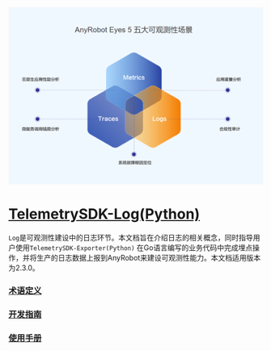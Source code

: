 ![LOGO](../../images/TelemetrySDK.png)

# [TelemetrySDK-Log(Python)](https://devops.aishu.cn/AISHUDevOps/AnyRobot/_git/Eyes_Docs?version=GBdevelop&_a=preview&path=%2F%E5%8F%AF%E8%A7%82%E6%B5%8B%E6%80%A7%E5%BC%80%E5%8F%91%E8%80%85%E6%8C%87%E5%8D%97%2FTelemetrySDK%E5%BC%80%E5%8F%91%E8%80%85%E6%8C%87%E5%8D%97%2FLog%2FPython%2FREADME.md&_a=preview)

`Log`是可观测性建设中的日志环节。本文档旨在介绍日志的相关概念，同时指导用户使用`TelemetrySDK-Exporter(Python)`
在Go语言编写的业务代码中完成埋点操作，并将生产的日志数据上报到AnyRobot来建设可观测性能力。本文档适用版本为2.3.0。

### [术语定义](./docs/glossary.md)

### [开发指南](./docs/dev_guide.md)

### [使用手册](./docs/manual.md)

